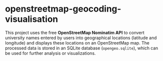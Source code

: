 # openstreetmap-geocoding-visualisation
This project uses the free **OpenStreetMap Nominatim API** to convert university names entered by users into geographical locations (latitude and longitude) and displays these locations on an OpenStreetMap map.  The processed data is stored in an SQLite database (`opengeo.sqlite`), which can be used for further analysis or visualizations.
